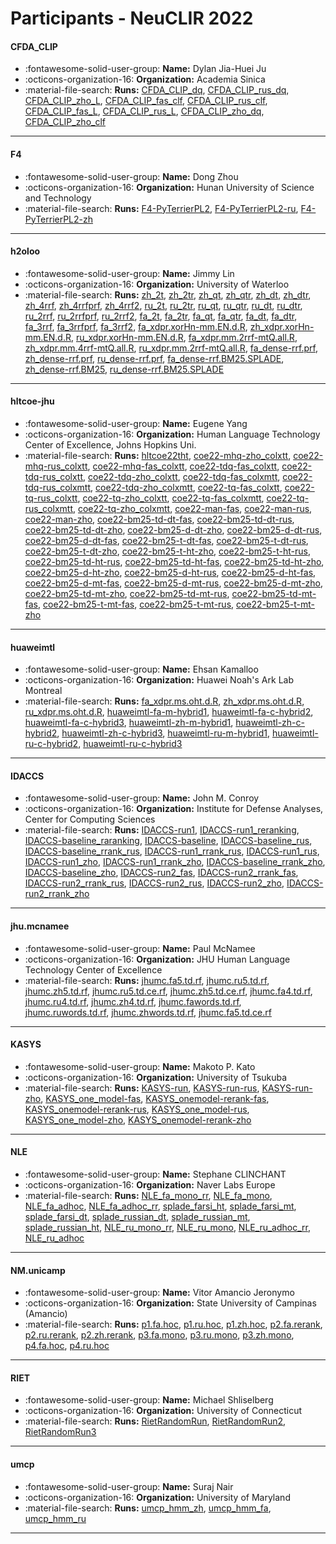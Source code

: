 # Participants - NeuCLIR 2022 

#### CFDA_CLIP 
 - :fontawesome-solid-user-group: **Name:** Dylan Jia-Huei Ju 
 - :octicons-organization-16: **Organization:** Academia Sinica 
 - :material-file-search: **Runs:** [CFDA_CLIP_dq](./runs.md#cfda_clip_dq), [CFDA_CLIP_rus_dq](./runs.md#cfda_clip_rus_dq), [CFDA_CLIP_zho_L](./runs.md#cfda_clip_zho_l), [CFDA_CLIP_fas_clf](./runs.md#cfda_clip_fas_clf), [CFDA_CLIP_rus_clf](./runs.md#cfda_clip_rus_clf), [CFDA_CLIP_fas_L](./runs.md#cfda_clip_fas_l), [CFDA_CLIP_rus_L](./runs.md#cfda_clip_rus_l), [CFDA_CLIP_zho_dq](./runs.md#cfda_clip_zho_dq), [CFDA_CLIP_zho_clf](./runs.md#cfda_clip_zho_clf) 

---
#### F4 
 - :fontawesome-solid-user-group: **Name:** Dong Zhou 
 - :octicons-organization-16: **Organization:** Hunan University of Science and Technology 
 - :material-file-search: **Runs:** [F4-PyTerrierPL2](./runs.md#f4-pyterrierpl2), [F4-PyTerrierPL2-ru](./runs.md#f4-pyterrierpl2-ru), [F4-PyTerrierPL2-zh](./runs.md#f4-pyterrierpl2-zh) 

---
#### h2oloo 
 - :fontawesome-solid-user-group: **Name:** Jimmy Lin 
 - :octicons-organization-16: **Organization:** University of Waterloo 
 - :material-file-search: **Runs:** [zh_2t](./runs.md#zh_2t), [zh_2tr](./runs.md#zh_2tr), [zh_qt](./runs.md#zh_qt), [zh_qtr](./runs.md#zh_qtr), [zh_dt](./runs.md#zh_dt), [zh_dtr](./runs.md#zh_dtr), [zh_4rrf](./runs.md#zh_4rrf), [zh_4rrfprf](./runs.md#zh_4rrfprf), [zh_4rrf2](./runs.md#zh_4rrf2), [ru_2t](./runs.md#ru_2t), [ru_2tr](./runs.md#ru_2tr), [ru_qt](./runs.md#ru_qt), [ru_qtr](./runs.md#ru_qtr), [ru_dt](./runs.md#ru_dt), [ru_dtr](./runs.md#ru_dtr), [ru_2rrf](./runs.md#ru_2rrf), [ru_2rrfprf](./runs.md#ru_2rrfprf), [ru_2rrf2](./runs.md#ru_2rrf2), [fa_2t](./runs.md#fa_2t), [fa_2tr](./runs.md#fa_2tr), [fa_qt](./runs.md#fa_qt), [fa_qtr](./runs.md#fa_qtr), [fa_dt](./runs.md#fa_dt), [fa_dtr](./runs.md#fa_dtr), [fa_3rrf](./runs.md#fa_3rrf), [fa_3rrfprf](./runs.md#fa_3rrfprf), [fa_3rrf2](./runs.md#fa_3rrf2), [fa_xdpr.xorHn-mm.EN.d.R](./runs.md#fa_xdpr.xorhn-mm.en.d.r), [zh_xdpr.xorHn-mm.EN.d.R](./runs.md#zh_xdpr.xorhn-mm.en.d.r), [ru_xdpr.xorHn-mm.EN.d.R](./runs.md#ru_xdpr.xorhn-mm.en.d.r), [fa_xdpr.mm.2rrf-mtQ.all.R](./runs.md#fa_xdpr.mm.2rrf-mtq.all.r), [zh_xdpr.mm.4rrf-mtQ.all.R](./runs.md#zh_xdpr.mm.4rrf-mtq.all.r), [ru_xdpr.mm.2rrf-mtQ.all.R](./runs.md#ru_xdpr.mm.2rrf-mtq.all.r), [fa_dense-rrf.prf](./runs.md#fa_dense-rrf.prf), [zh_dense-rrf.prf](./runs.md#zh_dense-rrf.prf), [ru_dense-rrf.prf](./runs.md#ru_dense-rrf.prf), [fa_dense-rrf.BM25.SPLADE](./runs.md#fa_dense-rrf.bm25.splade), [zh_dense-rrf.BM25](./runs.md#zh_dense-rrf.bm25), [ru_dense-rrf.BM25.SPLADE](./runs.md#ru_dense-rrf.bm25.splade) 

---
#### hltcoe-jhu 
 - :fontawesome-solid-user-group: **Name:** Eugene Yang 
 - :octicons-organization-16: **Organization:** Human Language Technology Center of Excellence, Johns Hopkins Uni. 
 - :material-file-search: **Runs:** [hltcoe22tht](./runs.md#hltcoe22tht), [coe22-mhq-zho_colxtt](./runs.md#coe22-mhq-zho_colxtt), [coe22-mhq-rus_colxtt](./runs.md#coe22-mhq-rus_colxtt), [coe22-mhq-fas_colxtt](./runs.md#coe22-mhq-fas_colxtt), [coe22-tdq-fas_colxtt](./runs.md#coe22-tdq-fas_colxtt), [coe22-tdq-rus_colxtt](./runs.md#coe22-tdq-rus_colxtt), [coe22-tdq-zho_colxtt](./runs.md#coe22-tdq-zho_colxtt), [coe22-tdq-fas_colxmtt](./runs.md#coe22-tdq-fas_colxmtt), [coe22-tdq-rus_colxmtt](./runs.md#coe22-tdq-rus_colxmtt), [coe22-tdq-zho_colxmtt](./runs.md#coe22-tdq-zho_colxmtt), [coe22-tq-fas_colxtt](./runs.md#coe22-tq-fas_colxtt), [coe22-tq-rus_colxtt](./runs.md#coe22-tq-rus_colxtt), [coe22-tq-zho_colxtt](./runs.md#coe22-tq-zho_colxtt), [coe22-tq-fas_colxmtt](./runs.md#coe22-tq-fas_colxmtt), [coe22-tq-rus_colxmtt](./runs.md#coe22-tq-rus_colxmtt), [coe22-tq-zho_colxmtt](./runs.md#coe22-tq-zho_colxmtt), [coe22-man-fas](./runs.md#coe22-man-fas), [coe22-man-rus](./runs.md#coe22-man-rus), [coe22-man-zho](./runs.md#coe22-man-zho), [coe22-bm25-td-dt-fas](./runs.md#coe22-bm25-td-dt-fas), [coe22-bm25-td-dt-rus](./runs.md#coe22-bm25-td-dt-rus), [coe22-bm25-td-dt-zho](./runs.md#coe22-bm25-td-dt-zho), [coe22-bm25-d-dt-zho](./runs.md#coe22-bm25-d-dt-zho), [coe22-bm25-d-dt-rus](./runs.md#coe22-bm25-d-dt-rus), [coe22-bm25-d-dt-fas](./runs.md#coe22-bm25-d-dt-fas), [coe22-bm25-t-dt-fas](./runs.md#coe22-bm25-t-dt-fas), [coe22-bm25-t-dt-rus](./runs.md#coe22-bm25-t-dt-rus), [coe22-bm25-t-dt-zho](./runs.md#coe22-bm25-t-dt-zho), [coe22-bm25-t-ht-zho](./runs.md#coe22-bm25-t-ht-zho), [coe22-bm25-t-ht-rus](./runs.md#coe22-bm25-t-ht-rus), [coe22-bm25-td-ht-rus](./runs.md#coe22-bm25-td-ht-rus), [coe22-bm25-td-ht-fas](./runs.md#coe22-bm25-td-ht-fas), [coe22-bm25-td-ht-zho](./runs.md#coe22-bm25-td-ht-zho), [coe22-bm25-d-ht-zho](./runs.md#coe22-bm25-d-ht-zho), [coe22-bm25-d-ht-rus](./runs.md#coe22-bm25-d-ht-rus), [coe22-bm25-d-ht-fas](./runs.md#coe22-bm25-d-ht-fas), [coe22-bm25-d-mt-fas](./runs.md#coe22-bm25-d-mt-fas), [coe22-bm25-d-mt-rus](./runs.md#coe22-bm25-d-mt-rus), [coe22-bm25-d-mt-zho](./runs.md#coe22-bm25-d-mt-zho), [coe22-bm25-td-mt-zho](./runs.md#coe22-bm25-td-mt-zho), [coe22-bm25-td-mt-rus](./runs.md#coe22-bm25-td-mt-rus), [coe22-bm25-td-mt-fas](./runs.md#coe22-bm25-td-mt-fas), [coe22-bm25-t-mt-fas](./runs.md#coe22-bm25-t-mt-fas), [coe22-bm25-t-mt-rus](./runs.md#coe22-bm25-t-mt-rus), [coe22-bm25-t-mt-zho](./runs.md#coe22-bm25-t-mt-zho) 

---
#### huaweimtl 
 - :fontawesome-solid-user-group: **Name:** Ehsan Kamalloo 
 - :octicons-organization-16: **Organization:** Huawei Noah's Ark Lab Montreal 
 - :material-file-search: **Runs:** [fa_xdpr.ms.oht.d.R](./runs.md#fa_xdpr.ms.oht.d.r), [zh_xdpr.ms.oht.d.R](./runs.md#zh_xdpr.ms.oht.d.r), [ru_xdpr.ms.oht.d.R](./runs.md#ru_xdpr.ms.oht.d.r), [huaweimtl-fa-m-hybrid1](./runs.md#huaweimtl-fa-m-hybrid1), [huaweimtl-fa-c-hybrid2](./runs.md#huaweimtl-fa-c-hybrid2), [huaweimtl-fa-c-hybrid3](./runs.md#huaweimtl-fa-c-hybrid3), [huaweimtl-zh-m-hybrid1](./runs.md#huaweimtl-zh-m-hybrid1), [huaweimtl-zh-c-hybrid2](./runs.md#huaweimtl-zh-c-hybrid2), [huaweimtl-zh-c-hybrid3](./runs.md#huaweimtl-zh-c-hybrid3), [huaweimtl-ru-m-hybrid1](./runs.md#huaweimtl-ru-m-hybrid1), [huaweimtl-ru-c-hybrid2](./runs.md#huaweimtl-ru-c-hybrid2), [huaweimtl-ru-c-hybrid3](./runs.md#huaweimtl-ru-c-hybrid3) 

---
#### IDACCS 
 - :fontawesome-solid-user-group: **Name:** John M. Conroy 
 - :octicons-organization-16: **Organization:** Institute for Defense Analyses, Center for Computing Sciences 
 - :material-file-search: **Runs:** [IDACCS-run1](./runs.md#idaccs-run1), [IDACCS-run1_reranking](./runs.md#idaccs-run1_reranking), [IDACCS-baseline_raranking](./runs.md#idaccs-baseline_raranking), [IDACCS-baseline](./runs.md#idaccs-baseline), [IDACCS-baseline_rus](./runs.md#idaccs-baseline_rus), [IDACCS-baseline_rrank_rus](./runs.md#idaccs-baseline_rrank_rus), [IDACCS-run1_rrank_rus](./runs.md#idaccs-run1_rrank_rus), [IDACCS-run1_rus](./runs.md#idaccs-run1_rus), [IDACCS-run1_zho](./runs.md#idaccs-run1_zho), [IDACCS-run1_rrank_zho](./runs.md#idaccs-run1_rrank_zho), [IDACCS-baseline_rrank_zho](./runs.md#idaccs-baseline_rrank_zho), [IDACCS-baseline_zho](./runs.md#idaccs-baseline_zho), [IDACCS-run2_fas](./runs.md#idaccs-run2_fas), [IDACCS-run2_rrank_fas](./runs.md#idaccs-run2_rrank_fas), [IDACCS-run2_rrank_rus](./runs.md#idaccs-run2_rrank_rus), [IDACCS-run2_rus](./runs.md#idaccs-run2_rus), [IDACCS-run2_zho](./runs.md#idaccs-run2_zho), [IDACCS-run2_rrank_zho](./runs.md#idaccs-run2_rrank_zho) 

---
#### jhu.mcnamee 
 - :fontawesome-solid-user-group: **Name:** Paul McNamee 
 - :octicons-organization-16: **Organization:** JHU Human Language Technology Center of Excellence 
 - :material-file-search: **Runs:** [jhumc.fa5.td.rf](./runs.md#jhumc.fa5.td.rf), [jhumc.ru5.td.rf](./runs.md#jhumc.ru5.td.rf), [jhumc.zh5.td.rf](./runs.md#jhumc.zh5.td.rf), [jhumc.ru5.td.ce.rf](./runs.md#jhumc.ru5.td.ce.rf), [jhumc.zh5.td.ce.rf](./runs.md#jhumc.zh5.td.ce.rf), [jhumc.fa4.td.rf](./runs.md#jhumc.fa4.td.rf), [jhumc.ru4.td.rf](./runs.md#jhumc.ru4.td.rf), [jhumc.zh4.td.rf](./runs.md#jhumc.zh4.td.rf), [jhumc.fawords.td.rf](./runs.md#jhumc.fawords.td.rf), [jhumc.ruwords.td.rf](./runs.md#jhumc.ruwords.td.rf), [jhumc.zhwords.td.rf](./runs.md#jhumc.zhwords.td.rf), [jhumc.fa5.td.ce.rf](./runs.md#jhumc.fa5.td.ce.rf) 

---
#### KASYS 
 - :fontawesome-solid-user-group: **Name:** Makoto P. Kato 
 - :octicons-organization-16: **Organization:** University of Tsukuba 
 - :material-file-search: **Runs:** [KASYS-run](./runs.md#kasys-run), [KASYS-run-rus](./runs.md#kasys-run-rus), [KASYS-run-zho](./runs.md#kasys-run-zho), [KASYS_one_model-fas](./runs.md#kasys_one_model-fas), [KASYS_onemodel-rerank-fas](./runs.md#kasys_onemodel-rerank-fas), [KASYS_onemodel-rerank-rus](./runs.md#kasys_onemodel-rerank-rus), [KASYS_one_model-rus](./runs.md#kasys_one_model-rus), [KASYS_one_model-zho](./runs.md#kasys_one_model-zho), [KASYS_onemodel-rerank-zho](./runs.md#kasys_onemodel-rerank-zho) 

---
#### NLE 
 - :fontawesome-solid-user-group: **Name:** Stephane CLINCHANT 
 - :octicons-organization-16: **Organization:** Naver Labs Europe 
 - :material-file-search: **Runs:** [NLE_fa_mono_rr](./runs.md#nle_fa_mono_rr), [NLE_fa_mono](./runs.md#nle_fa_mono), [NLE_fa_adhoc](./runs.md#nle_fa_adhoc), [NLE_fa_adhoc_rr](./runs.md#nle_fa_adhoc_rr), [splade_farsi_ht](./runs.md#splade_farsi_ht), [splade_farsi_mt](./runs.md#splade_farsi_mt), [splade_farsi_dt](./runs.md#splade_farsi_dt), [splade_russian_dt](./runs.md#splade_russian_dt), [splade_russian_mt](./runs.md#splade_russian_mt), [splade_russian_ht](./runs.md#splade_russian_ht), [NLE_ru_mono_rr](./runs.md#nle_ru_mono_rr), [NLE_ru_mono](./runs.md#nle_ru_mono), [NLE_ru_adhoc_rr](./runs.md#nle_ru_adhoc_rr), [NLE_ru_adhoc](./runs.md#nle_ru_adhoc) 

---
#### NM.unicamp 
 - :fontawesome-solid-user-group: **Name:** Vitor Amancio Jeronymo 
 - :octicons-organization-16: **Organization:** State University of Campinas (Amancio) 
 - :material-file-search: **Runs:** [p1.fa.hoc](./runs.md#p1.fa.hoc), [p1.ru.hoc](./runs.md#p1.ru.hoc), [p1.zh.hoc](./runs.md#p1.zh.hoc), [p2.fa.rerank](./runs.md#p2.fa.rerank), [p2.ru.rerank](./runs.md#p2.ru.rerank), [p2.zh.rerank](./runs.md#p2.zh.rerank), [p3.fa.mono](./runs.md#p3.fa.mono), [p3.ru.mono](./runs.md#p3.ru.mono), [p3.zh.mono](./runs.md#p3.zh.mono), [p4.fa.hoc](./runs.md#p4.fa.hoc), [p4.ru.hoc](./runs.md#p4.ru.hoc) 

---
#### RIET 
 - :fontawesome-solid-user-group: **Name:** Michael Shliselberg 
 - :octicons-organization-16: **Organization:** University of Connecticut 
 - :material-file-search: **Runs:** [RietRandomRun](./runs.md#rietrandomrun), [RietRandomRun2](./runs.md#rietrandomrun2), [RietRandomRun3](./runs.md#rietrandomrun3) 

---
#### umcp 
 - :fontawesome-solid-user-group: **Name:** Suraj Nair 
 - :octicons-organization-16: **Organization:** University of Maryland 
 - :material-file-search: **Runs:** [umcp_hmm_zh](./runs.md#umcp_hmm_zh), [umcp_hmm_fa](./runs.md#umcp_hmm_fa), [umcp_hmm_ru](./runs.md#umcp_hmm_ru) 

---
